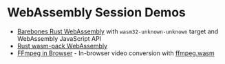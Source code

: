# WebAssembly Session Demos
- [Barebones Rust WebAssembly](https://github.com/arwinneil/fec-webassemby/tree/main/quick-mafs) with `wasm32-unknown-unknown` target and WebAssembly JavaScript API
- [Rust wasm-pack WebAssembly](https://github.com/arwinneil/fec-webassemby/tree/main/quick-mafs)
- [FFmpeg in Browser](https://github.com/arwinneil/fec-webassemby/tree/main/beginning-to-believe) - In-browser video conversion with [ffmpeg.wasm](https://github.com/ffmpegwasm/ffmpeg.wasm)
